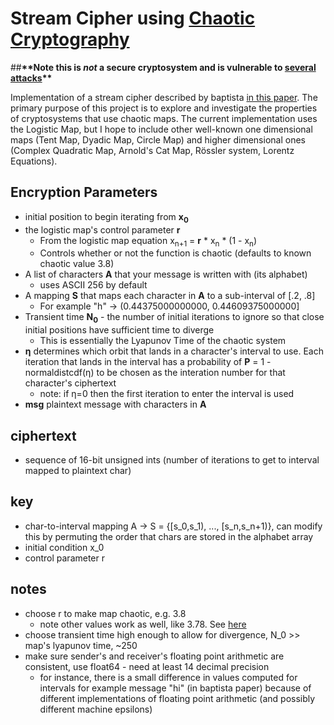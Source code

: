 # Stream Cipher using [Chaotic Cryptography](https://en.wikipedia.org/wiki/Chaotic_cryptology)

##__\*\*Note this is *not* a secure cryptosystem and is vulnerable to [several](https://arxiv.org/abs/cs/0402004) [attacks](http://hdl.handle.net/20.500.11929/sdsu:2476)\*\*__

Implementation of a stream cipher described by baptista [in this paper](http://citeseerx.ist.psu.edu/viewdoc/download?doi=10.1.1.476.9974&rep=rep1&type=pdf).  The primary purpose of this project is to explore and investigate the properties of cryptosystems that use chaotic maps.  The current implementation uses the Logistic Map, but I hope to include other well-known one dimensional maps (Tent Map, Dyadic Map, Circle Map) and higher dimensional ones (Complex Quadratic Map, Arnold's Cat Map, Rössler system, Lorentz Equations).

## Encryption Parameters
* initial position to begin iterating from __x<sub>0</sub>__
* the logistic map's control parameter __r__
  * From the logistic map equation x<sub>n+1</sub> = __r__ * x<sub>n</sub> * (1 - x<sub>n</sub>)
  * Controls whether or not the function is chaotic (defaults to known chaotic value 3.8)
* A list of characters __A__ that your message is written with (its alphabet)
  * uses ASCII 256 by default
* A mapping __S__ that maps each character in __A__ to a sub-interval of [.2, .8]
  * For example "h" &rightarrow; (0.44375000000000, 0.44609375000000]
* Transient time __N<sub>0</sub>__ - the number of initial iterations to ignore so that close initial positions have sufficient time to  diverge
  * This is essentially the Lyapunov Time of the chaotic system
* __&eta;__ determines which orbit that lands in a character's interval to use.  Each iteration that lands in the interval has a probability of __P__ = 1 - normaldistcdf(&eta;) to be chosen as the interation number for that character's ciphertext
  * note: if &eta;=0 then the first iteration to enter the interval is used
* __msg__ plaintext message with characters in __A__

## ciphertext
* sequence of 16-bit unsigned ints (number of iterations to get to interval mapped to plaintext char)

## key
* char-to-interval mapping A -> S = {[s_0,s_1), ..., [s_n,s_n+1)}, can modify this by permuting the order that chars are stored in the alphabet array
* initial condition x_0
* control parameter r

## notes
* choose r to make map chaotic, e.g. 3.8
  * note other values work as well, like 3.78.  See [here](https://en.wikipedia.org/wiki/Logistic_map#Behavior_dependent_on_r)
* choose transient time high enough to allow for divergence, N_0 >> map's lyapunov time, ~250
* make sure sender's and receiver's floating point arithmetic are consistent, use float64 - need at least 14 decimal precision
  * for instance, there is a small difference in values computed for intervals for example message "hi" (in baptista paper) because of different implementations of floating point arithmetic (and possibly different machine epsilons)